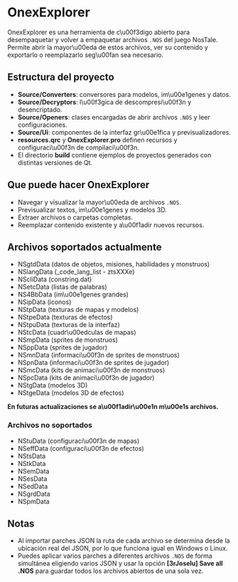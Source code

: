 # OnexExplorer

OnexExplorer es una herramienta de c\u00f3digo abierto para desempaquetar y volver a empaquetar archivos `.NOS` del juego NosTale. Permite abrir la mayor\u00eda de estos archivos, ver su contenido y exportarlo o reemplazarlo seg\u00fan sea necesario.

## Estructura del proyecto

- **Source/Converters**: conversores para modelos, im\u00e1genes y datos.
- **Source/Decryptors**: l\u00f3gica de descompresi\u00f3n y desencriptado.
- **Source/Openers**: clases encargadas de abrir archivos `.NOS` y leer configuraciones.
- **Source/Ui**: componentes de la interfaz gr\u00e1fica y previsualizadores.
- **resources.qrc** y **OnexExplorer.pro** definen recursos y configuraci\u00f3n de compilaci\u00f3n.
- El directorio **build** contiene ejemplos de proyectos generados con distintas versiones de Qt.

## Que puede hacer OnexExplorer

- Navegar y visualizar la mayor\u00eda de archivos `.NOS`.
- Previsualizar textos, im\u00e1genes y modelos 3D.
- Extraer archivos o carpetas completas.
- Reemplazar contenido existente y a\u00f1adir nuevos recursos.

## Archivos soportados actualmente

- NSgtdData (datos de objetos, misiones, habilidades y monstruos)
- NSlangData (_code_lang_list - ztsXXXe)
- NScliData (constring.dat)
- NSetcData (listas de palabras)
- NS4BbData (im\u00e1genes grandes)
- NSipData (iconos)
- NStpData (texturas de mapas y modelos)
- NStpeData (texturas de efectos)
- NStpuData (texturas de la interfaz)
- NStcData (cuadr\u00edculas de mapas)
- NSmpData (sprites de monstruos)
- NSppData (sprites de jugador)
- NSmnData (informaci\u00f3n de sprites de monstruos)
- NSpnData (informaci\u00f3n de sprites de jugador)
- NSmcData (kits de animaci\u00f3n de monstruos)
- NSpcData (kits de animaci\u00f3n de jugador)
- NStgData (modelos 3D)
- NStgeData (modelos 3D de efectos)

**En futuras actualizaciones se a\u00f1adir\u00e1n m\u00e1s archivos.**

### Archivos no soportados

- NStuData (configuraci\u00f3n de mapas)
- NSeffData (configuraci\u00f3n de efectos)
- NStsData
- NStkData
- NSemData
- NSesData
- NSedData
- NSgrdData
- NSpmData

## Notas

- Al importar parches JSON la ruta de cada archivo se determina desde la ubicación real del JSON, por lo que funciona igual en Windows o Linux.
- Puedes aplicar varios parches a diferentes archivos `.NOS` de forma simultánea eligiendo varios JSON y usar la opción **[3rJoselu] Save all .NOS** para guardar todos los archivos abiertos de una sola vez.
